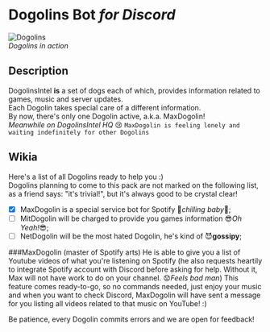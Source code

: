 # Dogolins Bot *for Discord*

![Dogolins](/src/img/Dogolin.png=250x250)\
*Dogolins in action*

## Description

DogolinsIntel **is** a set of dogs each of which, provides information related to
games, music and server updates.\
Each Dogolin takes special care of a different information.\
By now, there's only one Dogolin active, a.k.a. MaxDogolin!\
*Meanwhile on DogolinsIntel HQ* :cry: `MaxDogolin is feeling lonely and 
waiting indefinitely for other Dogolins`

## Wikia
Here's a list of all Dogolins ready to help you :)\
Dogolins planning to come to this pack are not marked on the following list, 
as a friend says: "it's trivial!", but it's always good to be crystal clear!

- [x] MaxDogolin is a special service bot for Spotify :musical_score:*chilling baby*:movie_camera:;
- [ ] MitDogolin will be charged to provide you games information :sunglasses:*Oh Yeah!*:sunglasses:;
- [ ] NetDogolin will be the most hated Dogolin, he's kind of :smiling_imp:**gossipy**;

###MaxDogolin (master of Spotify arts)
He is able to give you a list of Youtube videos of what you're listening on Spotify 
(he also requests heartily to integrate Spotify account with Discord before asking
for help. Without it, Max will not have work to do on your channel. :worried:*Feels bad man*)
This feature comes ready-to-go, so no commands needed, just enjoy
your music and when you want to check Discord, MaxDogolin will have sent
a message for you listing all videos related to that music on YouTube! :)

Be patience, every Dogolin commits errors and we are open for feedback!